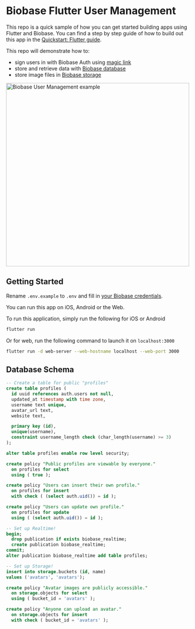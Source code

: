 # Biobase Flutter User Management

This repo is a quick sample of how you can get started building apps using Flutter and Biobase. You can find a step by step guide of how to build out this app in the [Quickstart: Flutter guide](https://biobase.io/docs/guides/with-flutter).

This repo will demonstrate how to:

- sign users in with Biobase Auth using [magic link](https://biobase.io/docs/reference/dart/auth-signin#sign-in-with-magic-link)
- store and retrieve data with [Biobase database](https://biobase.io/docs/guides/database)
- store image files in [Biobase storage](https://biobase.io/docs/guides/storage)

<img height="500px" src="https://raw.githubusercontent.com/biobase/biobase/master/examples/user-management/flutter-user-management/biobase-flutter-demo.png" alt="Biobase User Management example" />

## Getting Started

Rename `.env.example` to `.env` and fill in [your Biobase credentials](https://biobase.io/docs/guides/with-flutter#get-the-api-keys).

You can run this app on iOS, Android or the Web.

To run this application, simply run the following for iOS or Android

```bash
flutter run
```

Or for web, run the following command to launch it on `localhost:3000`

```bash
flutter run -d web-server --web-hostname localhost --web-port 3000
```

## Database Schema

```sql
-- Create a table for public "profiles"
create table profiles (
  id uuid references auth.users not null,
  updated_at timestamp with time zone,
  username text unique,
  avatar_url text,
  website text,

  primary key (id),
  unique(username),
  constraint username_length check (char_length(username) >= 3)
);

alter table profiles enable row level security;

create policy "Public profiles are viewable by everyone."
  on profiles for select
  using ( true );

create policy "Users can insert their own profile."
  on profiles for insert
  with check ( (select auth.uid()) = id );

create policy "Users can update own profile."
  on profiles for update
  using ( (select auth.uid()) = id );

-- Set up Realtime!
begin;
  drop publication if exists biobase_realtime;
  create publication biobase_realtime;
commit;
alter publication biobase_realtime add table profiles;

-- Set up Storage!
insert into storage.buckets (id, name)
values ('avatars', 'avatars');

create policy "Avatar images are publicly accessible."
  on storage.objects for select
  using ( bucket_id = 'avatars' );

create policy "Anyone can upload an avatar."
  on storage.objects for insert
  with check ( bucket_id = 'avatars' );
```
